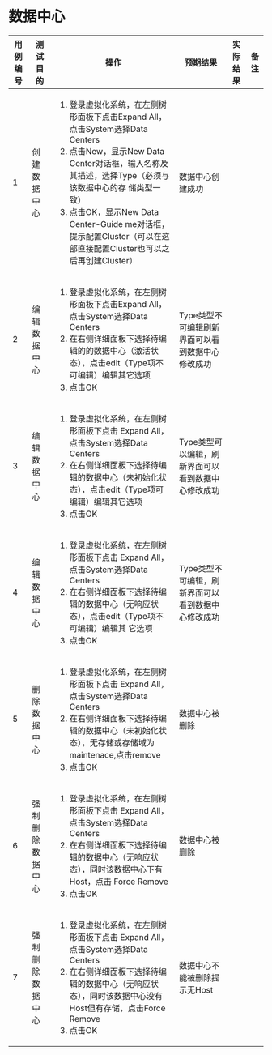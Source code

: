 # 数据中心

|用例编号|测试目的|操作|预期结果|实际结果|备注|
|--------|--------|----|--------|--------|----|
|1|创建数据中心|<ol><li>登录虚拟化系统，在左侧树形面板下点击Expand All，点击System选择Data Centers</li><li>点击New，显示New Data Center对话框，输入名称及其描述，选择Type（必须与该数据中心的存 储类型一致）</li><li>点击OK，显示New Data Center-Guide me对话框，提示配置Cluster（可以在这部直接配置Cluster也可以之后再创建Cluster）</li></ol>|数据中心创建成功|||
|2|编辑数据中心|<ol><li>登录虚拟化系统，在左侧树形面板下点击Expand All，点击System选择Data Centers</li><li>在右侧详细面板下选择待编辑的的数据中心（激活状态），点击edit（Type项不可编辑）编辑其它选项</li><li>点击OK</li></ol>|Type类型不可编辑刷新界面可以看到数据中心修改成功|||
|3|编辑数据中心|<ol><li>登录虚拟化系统，在左侧树形面板下点击 Expand All，点击System选择Data Centers</li><li>在右侧详细面板下选择待编辑的数据中心（未初始化状态），点击edit（Type项可编辑）编辑其它选项</li><li>点击OK</li></ol>|Type类型可以编辑，刷新界面可以看到数据中心修改成功|||
|4|编辑数据中心|<ol><li>登录虚拟化系统，在左侧树形面板下点击 Expand All，点击System选择Data Centers</li><li>在右侧详细面板下选择待编辑的数据中心（无响应状态），点击edit（Type项不可编辑）编辑其 它选项</li><li>点击OK</li></ol>|Type类型不可编辑，刷新界面可以看到数据中心修改成功|||
|5|删除数据中心|<ol><li>登录虚拟化系统，在左侧树形面板下点击 Expand All，点击System选择Data Centers</li><li>在右侧详细面板下选择待编辑的数据中心（未初始化状态），无存储或存储域为maintenace,点击remove</li><li>点击OK</li></ol>|数据中心被删除|||
|6|强制删除数据中心|<ol><li>登录虚拟化系统，在左侧树形面板下点击 Expand All，点击System选择Data Centers</li><li>在右侧详细面板下选择待编辑的数据中心（无响应状态），同时该数据中心下有Host，点击 Force Remove</li><li>点击OK</li></ol>|数据中心被删除|||
|7|强制删除数据中心|<ol><li>登录虚拟化系统，在左侧树形面板下点击 Expand All，点击System选择Data Centers</li><li>在右侧详细面板下选择待编辑的数据中心（无响应状态），同时该数据中心没有Host但有存储，点击Force Remove</li><li>点击OK</li></ol>|数据中心不能被删除提示无Host|||

